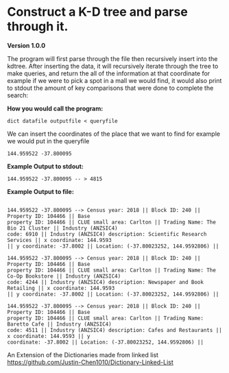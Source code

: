 # Construct a K-D tree and parse through it.

**Version 1.0.0**

The program will first parse through the file then recursively insert into the kdtree. After inserting the data, it will recursively iterate through the tree to make queries, and return the all of the information at that coordinate for example if we were to pick a spot in a mall we would find, it would also print to stdout the amount of key comparisons that were done to complete the search:


**How you would call the program:**

```
dict datafile outputfile < queryfile
```
We can insert the coordinates of the place that we want to find for example we would put in the queryfile 

```
144.959522 -37.800095
```



**Example Output to stdout:**
```
144.959522 -37.800095 -- > 4815
```

**Example Output to file:**

```

144.959522 -37.800095 --> Census year: 2018 || Block ID: 240 || Property ID: 104466 || Base
property ID: 104466 || CLUE small area: Carlton || Trading Name: The Bio 21 Cluster || Industry (ANZSIC4)
code: 6910 || Industry (ANZSIC4) description: Scientific Research Services || x coordinate: 144.9593
|| y coordinate: -37.8002 || Location: (-37.80023252, 144.9592806) ||

144.959522 -37.800095 --> Census year: 2018 || Block ID: 240 || Property ID: 104466 || Base
property ID: 104466 || CLUE small area: Carlton || Trading Name: The Co-Op Bookstore || Industry (ANZSIC4)
code: 4244 || Industry (ANZSIC4) description: Newspaper and Book Retailing || x coordinate: 144.9593
|| y coordinate: -37.8002 || Location: (-37.80023252, 144.9592806) ||

144.959522 -37.800095 --> Census year: 2018 || Block ID: 240 || Property ID: 104466 || Base
property ID: 104466 || CLUE small area: Carlton || Trading Name: Baretto Cafe || Industry (ANZSIC4)
code: 4511 || Industry (ANZSIC4) description: Cafes and Restaurants || x coordinate: 144.9593 || y
coordinate: -37.8002 || Location: (-37.80023252, 144.9592806) ||

```

An Extension of the Dictionaries made from linked list https://github.com/Justin-Chen1010/Dictionary-Linked-List